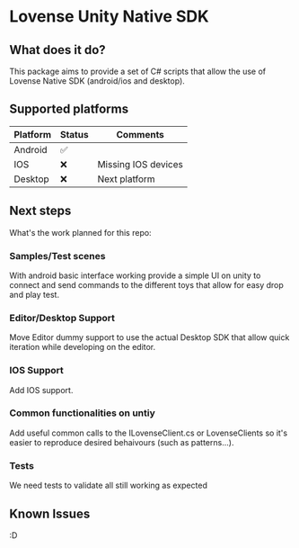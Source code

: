 # Lovense Unity Native SDK 

## What does it do?
This package aims to provide a set of C# scripts that allow the use of Lovense Native SDK (android/ios and desktop).

## Supported platforms

|  Platform |  Status   | Comments           | 
|---        |---        |---                 |
|  Android  |    ✅     |                    |  
|  IOS      |    ❌     |Missing IOS devices | 
|  Desktop  |     ❌    |Next platform       | 

## Next steps
What's the work planned for this repo:

### Samples/Test scenes
With android basic interface working provide a simple UI on unity to connect and send commands to the different toys that allow for easy drop and play test.

### Editor/Desktop Support
Move Editor dummy support to use the actual Desktop SDK that allow quick iteration while developing on the editor.

### IOS Support
Add IOS support.

### Common functionalities on untiy
Add useful common calls to the ILovenseClient.cs or LovenseClients so it's easier to reproduce desired behaivours (such as patterns...).

### Tests
We need tests to validate all still working as expected


## Known Issues
:D